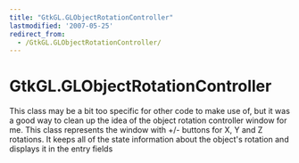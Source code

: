 ```yaml
---
title: "GtkGL.GLObjectRotationController"
lastmodified: '2007-05-25'
redirect_from:
  - /GtkGL.GLObjectRotationController/
---
```


GtkGL.GLObjectRotationController
================================

This class may be a bit too specific for other code to make use of, but it was a good way to clean up the idea of the object rotation controller window for me. This class represents the window with +/- buttons for X, Y and Z rotations. It keeps all of the state information about the object's rotation and displays it in the entry fields

